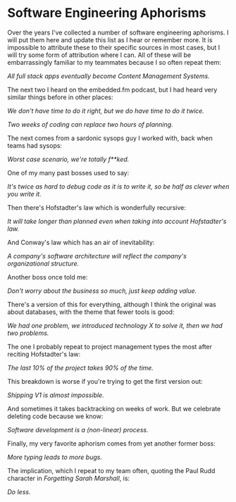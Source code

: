 # Software Engineering Aphorisms

Over the years I've collected a number of software engineering aphorisms. I will put them here and update this list as I hear or remember more. It is impossible to attribute these to their specific sources in most cases, but I will try some form of attribution where I can.
All of these will be embarrassingly familiar to my teammates because I so often repeat them:

_All full stack apps eventually become Content Management Systems._

The next two I heard on the embedded.fm podcast, but I had heard very similar things before in other places:

_We don't have time to do it right, but we do have time to do it twice._

_Two weeks of coding can replace two hours of planning._

The next comes from a sardonic sysops guy I worked with, back when teams had sysops:

_Worst case scenario, we're totally f**ked._

One of my many past bosses used to say:

_It's twice as hard to debug code as it is to write it, so be half as clever when you write it._

Then there's Hofstadter's law which is wonderfully recursive:

_It will take longer than planned even when taking into account Hofstadter's law._

And Conway's law which has an air of inevitability:

_A company's software architecture will reflect the company's organizational structure._

Another boss once told me:

_Don't worry about the business so much, just keep adding value._

There's a version of this for everything, although I think the original was about databases, with the theme that fewer tools is good:

_We had one problem, we introduced technology X to solve it, then we had two problems._

The one I probably repeat to project management types the most after reciting Hofstadter's law:

_The last 10% of the project takes 90% of the time._

This breakdown is worse if you're trying to get the first version out:

_Shipping V1 is almost impossible._

And sometimes it takes backtracking on weeks of work. But we celebrate deleting code because we know:

_Software development is a (non-linear) process._

Finally, my very favorite aphorism comes from yet another former boss:

_More typing leads to more bugs._

The implication, which I repeat to my team often, quoting the Paul Rudd character in _Forgetting Sarah Marshall_, is:

_Do less._
